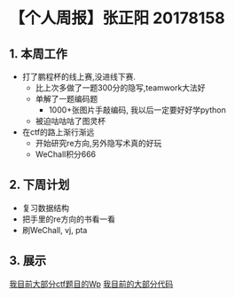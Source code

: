 # 【个人周报】张正阳 20178158

## 1. 本周工作
- 打了鹏程杯的线上赛,没进线下赛.
  - 比上次多做了一题300分的隐写,teamwork大法好
  - 单解了一题编码题
    - 1000+张图片手敲编码, 我以后一定要好好学python
  - 被迫咕咕咕了图灵杯
- 在ctf的路上渐行渐远
  - 开始研究re方向,另外隐写术真的好玩
  - WeChall积分666

## 2. 下周计划
- 复习数据结构
- 把手里的re方向的书看一看
- 刷WeChall, vj, pta

## 3. 展示
[我目前大部分ctf题目的Wp](https://github.com/SernRounder/Mycode/tree/master/CTF)
[我目前的大部分代码](https://github.com/SernRounder/Mycode)
